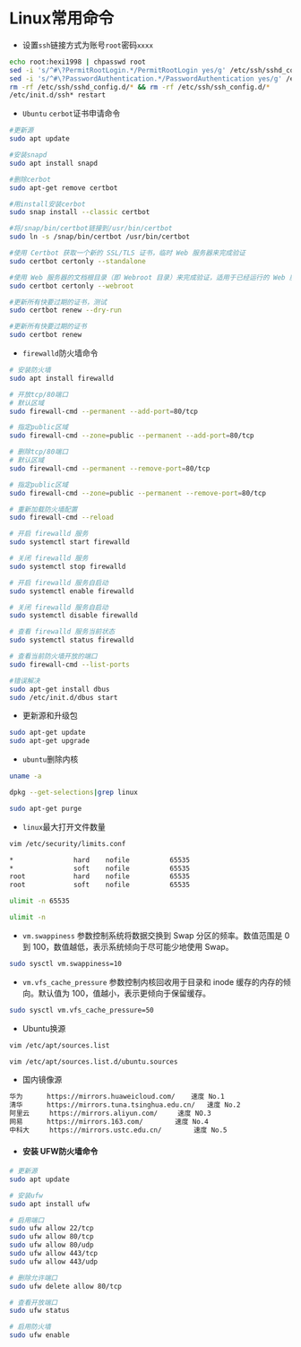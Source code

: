 # Linux常用命令

- 设置`ssh`链接方式为账号`root`密码`xxxx`

```sh
echo root:hexi1998 | chpasswd root
sed -i 's/^#\?PermitRootLogin.*/PermitRootLogin yes/g' /etc/ssh/sshd_config
sed -i 's/^#\?PasswordAuthentication.*/PasswordAuthentication yes/g' /etc/ssh/sshd_config
rm -rf /etc/ssh/sshd_config.d/* && rm -rf /etc/ssh/ssh_config.d/*
/etc/init.d/ssh* restart
```

- `Ubuntu` `cerbot`证书申请命令

```sh
#更新源
sudo apt update

#安装snapd
sudo apt install snapd

#删除cerbot
sudo apt-get remove certbot

#用install安装cerbot
sudo snap install --classic certbot

#将/snap/bin/certbot链接到/usr/bin/certbot
sudo ln -s /snap/bin/certbot /usr/bin/certbot

#使用 Certbot 获取一个新的 SSL/TLS 证书，临时 Web 服务器来完成验证
sudo certbot certonly --standalone

#使用 Web 服务器的文档根目录（即 Webroot 目录）来完成验证，适用于已经运行的 Web 服务器
sudo certbot certonly --webroot

#更新所有快要过期的证书，测试
sudo certbot renew --dry-run

#更新所有快要过期的证书
sudo certbot renew
```

- `firewalld`防火墙命令

```sh
# 安装防火墙
sudo apt install firewalld

# 开放tcp/80端口
# 默认区域
sudo firewall-cmd --permanent --add-port=80/tcp

# 指定public区域
sudo firewall-cmd --zone=public --permanent --add-port=80/tcp

# 删除tcp/80端口
# 默认区域
sudo firewall-cmd --permanent --remove-port=80/tcp

# 指定public区域
sudo firewall-cmd --zone=public --permanent --remove-port=80/tcp

# 重新加载防火墙配置
sudo firewall-cmd --reload

# 开启 firewalld 服务
sudo systemctl start firewalld

# 关闭 firewalld 服务
sudo systemctl stop firewalld

# 开启 firewalld 服务自启动
sudo systemctl enable firewalld

# 关闭 firewalld 服务自启动
sudo systemctl disable firewalld

# 查看 firewalld 服务当前状态
sudo systemctl status firewalld

# 查看当前防火墙开放的端口
sudo firewall-cmd --list-ports

#错误解决
sudo apt-get install dbus
sudo /etc/init.d/dbus start
```

- 更新源和升级包

```sh
sudo apt-get update
sudo apt-get upgrade
```

- `ubuntu`删除内核

```sh
uname -a

dpkg --get-selections|grep linux

sudo apt-get purge
```

- `linux`最大打开文件数量

```sh
vim /etc/security/limits.conf

*               hard    nofile          65535
*               soft    nofile          65535
root            hard    nofile          65535
root            soft    nofile          65535

ulimit -n 65535

ulimit -n
```

- `vm.swappiness` 参数控制系统将数据交换到 Swap 分区的频率。数值范围是 0 到 100，数值越低，表示系统倾向于尽可能少地使用 Swap。

```sh
sudo sysctl vm.swappiness=10
```

- `vm.vfs_cache_pressure` 参数控制内核回收用于目录和 inode 缓存的内存的倾向。默认值为 100，值越小，表示更倾向于保留缓存。

```sh
sudo sysctl vm.vfs_cache_pressure=50
```

- Ubuntu换源


```sh
vim /etc/apt/sources.list

vim /etc/apt/sources.list.d/ubuntu.sources
```

- 国内镜像源


```sh
华为		https://mirrors.huaweicloud.com/	速度 No.1
清华		https://mirrors.tuna.tsinghua.edu.cn/	速度 No.2
阿里云		https://mirrors.aliyun.com/		速度 NO.3
网易		https://mirrors.163.com/		速度 No.4
中科大		https://mirrors.ustc.edu.cn/		速度 No.5
```



- #### 安装 UFW防火墙命令

```bash
# 更新源
sudo apt update

# 安装ufw
sudo apt install ufw

# 启用端口
sudo ufw allow 22/tcp
sudo ufw allow 80/tcp
sudo ufw allow 80/udp
sudo ufw allow 443/tcp
sudo ufw allow 443/udp

# 删除允许端口
sudo ufw delete allow 80/tcp

# 查看开放端口
sudo ufw status

# 启用防火墙
sudo ufw enable
```
